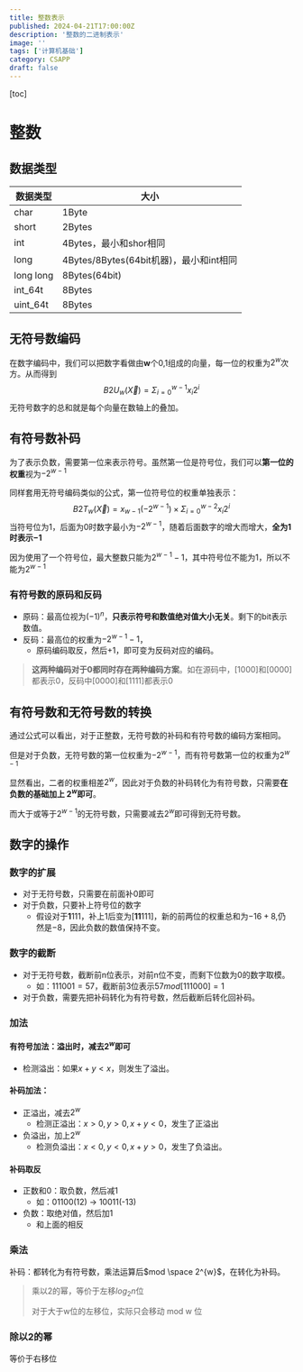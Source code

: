 ```yaml
---
title: 整数表示
published: 2024-04-21T17:00:00Z
description: '整数的二进制表示'
image: ''
tags: ['计算机基础']
category: CSAPP
draft: false
---
```


[toc]

# 整数

## 数据类型

| 数据类型  | 大小                                    |
| --------- | --------------------------------------- |
| char      | 1Byte                                   |
| short     | 2Bytes                                  |
| int       | 4Bytes，最小和shor相同                  |
| long      | 4Bytes/8Bytes(64bit机器)，最小和int相同 |
| long long | 8Bytes(64bit)                           |
| int_64t   | 8Bytes                                  |
| uint_64t  | 8Bytes                                  |

## 无符号数编码

在数字编码中，我们可以把数字看做由**w**个0,1组成的向量，每一位的权重为$2^w$次方。从而得到
$$
B2U_w(\vec{X}) = \Sigma_{i = 0}^{w - 1}x_i2^i
$$
无符号数字的总和就是每个向量在数轴上的叠加。

## 有符号数补码

为了表示负数，需要第一位来表示符号。虽然第一位是符号位，我们可以**第一位的权重**视为$-2^{w - 1}$

同样套用无符号编码类似的公式，第一位符号位的权重单独表示：
$$
B2T_w(\vec{X}) = x_{w - 1}(-2^{w-1}) \times \Sigma_{i = 0}^{w - 2}x_i2^i
$$
当符号位为1，后面为0时数字最小为$-2^{w - 1}$，随着后面数字的增大而增大，**全为$1$时表示$-1$**

因为使用了一个符号位，最大整数只能为$2^{w - 1} - 1$，其中符号位不能为1，所以不能为$2^{w - 1}$

### 有符号数的原码和反码

- 原码：最高位视为$(-1)^n$​，**只表示符号和数值绝对值大小无关**。剩下的bit表示数值。
- 反码：最高位的权重为$-2^{w - 1} - 1$，
  + 原码编码取反，然后+1，即可变为反码对应的编码。

> **这两种编码对于0都同时存在两种编码方案**。如在源码中，[1000]和[0000]都表示0，反码中[0000]和[1111]都表示0

## 有符号数和无符号数的转换

通过公式可以看出，对于正整数，无符号数的补码和有符号数的编码方案相同。

但是对于负数，无符号数的第一位权重为$-2^{w - 1}$，而有符号数第一位的权重为$2^{w - 1}$

显然看出，二者的权重相差$2^w$，因此对于负数的补码转化为有符号数，只需要**在负数的基础加上 $2^{w}$​即可**。

而大于或等于$2^{w - 1}$的无符号数，只需要减去$2^{w}$​即可得到无符号数。

## 数字的操作

### 数字的扩展

+ 对于无符号数，只需要在前面补0即可
+ 对于负数，只要补上符号位的数字
  + 假设对于**1**111，补上1后变为[**11**111]，新的前两位的权重总和为$-16 + 8$,仍然是$-8$，因此负数的数值保持不变。

### 数字的截断

+ 对于无符号数，截断前n位表示，对前n位不变，而剩下位数为0的数字取模。
  + 如：$111001 = 57$，截断前3位表示$57 mod [111000] = 1$​
+ 对于负数，需要先把补码转化为有符号数，然后截断后转化回补码。

### 加法

#### 有符号加法：溢出时，减去$2^w$​即可

+ 检测溢出：如果$x + y \lt x$，则发生了溢出。

#### 补码加法：

+ 正溢出，减去$2^w$​
  + 检测正溢出：$x > 0, y > 0, x + y < 0$，发生了正溢出
+ 负溢出，加上$2^w$​
  + 检测负溢出：$x < 0, y < 0, x + y > 0$，发生了负溢出。

#### 补码取反

+ 正数和0：取负数，然后减$1$
  + 如：01100(12) -> 10011(-13) 
+ 负数：取绝对值，然后加1
  + 和上面的相反

### 乘法

补码：都转化为有符号数，乘法运算后$mod \space 2^{w}$​，在转化为补码。

> 乘以2的幂，等价于左移$log_2n$位
>
> 对于大于w位的左移位，实际只会移动 mod w 位

### 除以2的幂

等价于右移位